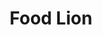 ---
title: "Food Lion"
url: /charlotte/food-lion-mount-holly-huntersville-road/
shop: Supermarkt
---